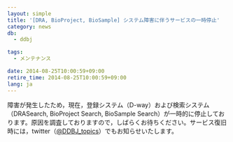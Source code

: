 ```yaml
---
layout: simple
title: '[DRA, BioProject, BioSample] システム障害に伴うサービスの一時停止'
category: news
db:
  - ddbj

tags:
  - メンテナンス

date: 2014-08-25T10:00:59+09:00
retire_time: 2014-08-25T10:00:59+09:00
lang: ja
---
```


<p>障害が発生したため，現在，登録システム（D-way）および検索システム（DRASearch, BioProject Search, BioSample Search）が一時的に停止しております。原因を調査しておりますので，しばらくお待ちください。サービス復旧時には，twitter（<a href="https://twitter.com/DDBJ_topics">@DDBJ_topics</a>）でもお知らせいたします。</p>
